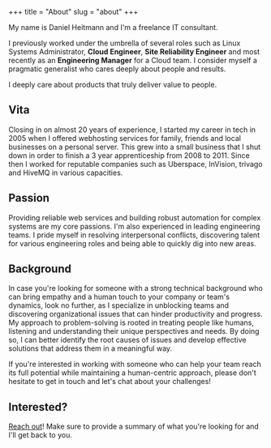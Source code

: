 +++
title = "About"
slug = "about"
+++

My name is Daniel Heitmann and I'm a freelance IT consultant.

I previously worked under the umbrella of several roles such as Linux Systems Administrator, **Cloud Engineer**, **Site Reliability Engineer** and most recently as an **Engineering Manager** for a Cloud team. I consider myself a pragmatic generalist who cares deeply about people and results.

I deeply care about products that truly deliver value to people.


## Vita
Closing in on almost 20 years of experience, I started my career in tech in 2005 when I offered webhosting services for family, friends and local businesses on a personal server. This grew into a small business that I shut down in order to finish a 3 year apprenticeship from 2008 to 2011. Since then I worked for reputable companies such as Uberspace, InVision, trivago and HiveMQ in various capacities.

## Passion
Providing reliable web services and building robust automation for complex systems are my core passions. I'm also experienced in leading engineering teams. I pride myself in resolving interpersonal conflicts, discovering talent for various engineering roles and being able to quickly dig into new areas.

## Background

In case you're looking for someone with a strong technical background who can bring empathy and a human touch to your company or team's dynamics, look no further, as I specialize in unblocking teams and discovering organizational issues that can hinder productivity and progress. My approach to problem-solving is rooted in treating people like humans, listening and understanding their unique perspectives and needs. By doing so, I can better identify the root causes of issues and develop effective solutions that address them in a meaningful way.

If you're interested in working with someone who can help your team reach its full potential while maintaining a human-centric approach, please don't hesitate to get in touch and let's chat about your challenges!

## Interested?

[Reach out](/contact)! Make sure to provide a summary of what you're looking for and I'll get back to you.
